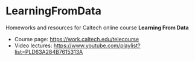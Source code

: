 # LearningFromData
Homeworks and resources for Caltech online course **Learning From Data**
* Course page: https://work.caltech.edu/telecourse
* Video lectures: https://www.youtube.com/playlist?list=PLD63A284B7615313A
